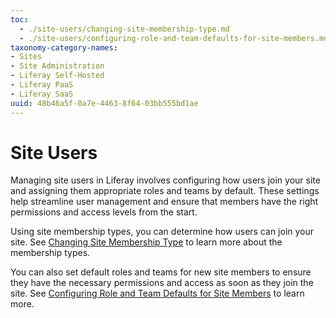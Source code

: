 ```yaml
---
toc:
  - ./site-users/changing-site-membership-type.md
  - ./site-users/configuring-role-and-team-defaults-for-site-members.md
taxonomy-category-names:
- Sites
- Site Administration
- Liferay Self-Hosted
- Liferay PaaS
- Liferay SaaS
uuid: 48b46a5f-0a7e-4463-8f64-03bb555bd1ae
---
```


# Site Users

Managing site users in Liferay involves configuring how users join your site and assigning them appropriate roles and teams by default. These settings help streamline user management and ensure that members have the right permissions and access levels from the start.

Using site membership types, you can determine how users can join your site. See [Changing Site Membership Type](./changing-site-membership-type.md) to learn more about the membership types.

You can also set default roles and teams for new site members to ensure they have the necessary permissions and access as soon as they join the site. See [Configuring Role and Team Defaults for Site Members](./configuring-role-and-team-defaults-for-site-members.md) to learn more.
